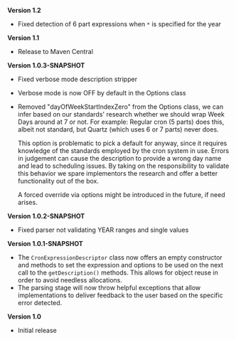 **Version 1.2**

* Fixed detection of 6 part expressions when ```*``` is specified for the year

**Version 1.1**

* Release to Maven Central

**Version 1.0.3-SNAPSHOT**

* Fixed verbose mode description stripper
* Verbose mode is now OFF by default in the Options class
* Removed "dayOfWeekStartIndexZero" from the Options class, we can infer based on our standards' research whether we
  should wrap Week Days around at 7 or not. For example: Regular cron (5 parts) does this, albeit not standard, but
  Quartz (which uses 6 or 7 parts) never does.

  This option is problematic to pick a default for anyway, since it requires knowledge of the standards employed by the
  cron system in use. Errors in judgement can cause the description to provide a wrong day name and lead to scheduling
  issues. By taking on the responsibility to validate this behavior we spare implementors the research and offer a
  better functionality out of the box.

  A forced override via options might be introduced in the future, if need arises.

**Version 1.0.2-SNAPSHOT**
 * Fixed parser not validating YEAR ranges and single values

**Version 1.0.1-SNAPSHOT**
 * The ``` CronExpressionDescriptor ``` class now offers an empty constructor and methods to set the expression and options to be used
   on the next call to the ``` getDescription() ``` methods. This allows for object reuse in order to avoid needless allocations.
 * The parsing stage will now throw helpful exceptions that allow implementations to deliver feedback to the user based on the specific 
   error detected.
   
**Version 1.0**
 * Initial release